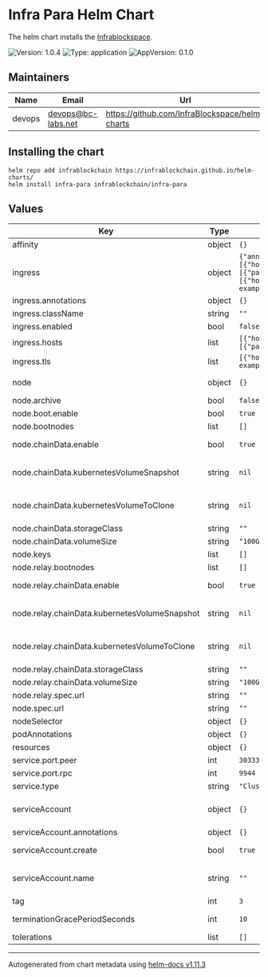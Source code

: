 # Infra Para Helm Chart

The helm chart installs the [Infrablockspace](https://github.com/InfraBlockchain/infrablockspace-sdk).

![Version: 1.0.4](https://img.shields.io/badge/Version-1.0.4-informational?style=flat-square) ![Type: application](https://img.shields.io/badge/Type-application-informational?style=flat-square) ![AppVersion: 0.1.0](https://img.shields.io/badge/AppVersion-0.1.0-informational?style=flat-square)


## Maintainers

| Name | Email | Url |
| ---- | ------ | --- |
| devops | <devops@bc-labs.net> | <https://github.com/InfraBlockspace/helm-charts> |


## Installing the chart

```console
helm repo add infrablockchain https://infrablockchain.github.io/helm-charts/
helm install infra-para infrablockchain/infra-para
```

## Values

| Key | Type | Default | Description |
|-----|------|---------|-------------|
 affinity | object | `{}` |  Assign custom affinity rules |
| ingress | object | `{"annotations":{},"className":"","enabled":false,"hosts":[{"host":"chart-example.local","paths":[{"path":"/","pathType":"ImplementationSpecific"}]}],"tls":[{"hosts":["chart-example.local"],"secretName":"chart-example-tls"}]}` | Creates an ingress resource |
| ingress.annotations | object | `{}` | Annotations to add to the Ingress |
| ingress.className | string | `""` | 	Ingress class name  |
| ingress.enabled | bool | `false` | Enable creation of Ingress  |
| ingress.hosts | list | `[{"host":"chart-example.local","paths":[{"path":"/","pathType":"ImplementationSpecific"}]}]` | A list of hosts for the Ingress  |
| ingress.tls | list | `[{"hosts":["chart-example.local"],"secretName":"chart-example-tls"}]` | Ingress TLS configuration  |
|node| object | `{}` | Deploy a substrate node. ref: https://docs.substrate.io/tutorials/v3/private-network/ |
| node.archive | bool | `false` | if set, start archiving the node |
| node.boot.enable | bool | `true` | if set, start bootnode |
| node.bootnodes | list | `[]` | Parachain peer url list |
| node.chainData.enable | bool | `true` | if set, create persistante volume claim and use it to store ParaChain data  |
| node.chainData.kubernetesVolumeSnapshot | string | `nil` | If set, create a clone of the volume (using volumeClaimTemplates.dataSource.VolumeSnapshot) and use it to store Parachain data |
| node.chainData.kubernetesVolumeToClone | string | `nil` | If set, create a clone of the volume (using volumeClaimTemplates.dataSource.PersistentVolumeClaim) and use it to store Parachain data |
| node.chainData.storageClass | string | `""` | Storage class to use for persistent volume  |
| node.chainData.volumeSize | string | `"100Gi"` | Size of the volume for Parachain data |
| node.keys | list | `[]` | Keys to use by the node |
| node.relay.bootnodes | list | `[]` | Relaychain peer url list |
| node.relay.chainData.enable | bool | `true` | if set, create persistante volume claim and use it to store RelayChain data |
| node.relay.chainData.kubernetesVolumeSnapshot | string | `nil` | If set, create a clone of the volume (using volumeClaimTemplates.dataSource.VolumeSnapshot) and use it to store Relaychain data |
| node.relay.chainData.kubernetesVolumeToClone | string | `nil` | If set, create a clone of the volume (using volumeClaimTemplates.dataSource.PersistentVolumeClaim) and use it to store Relaychain data |
| node.relay.chainData.storageClass | string | `""` | Storage class to use for persistent volume  |
| node.relay.chainData.volumeSize | string | `"100Gi"` | Size of the volume for Relaychain data |
| node.relay.spec.url | string | `""` |URL to retrive Relaychain spec  |
| node.spec.url | string | `""` | URL to retrive Parachain spec |
| nodeSelector | object | `{}` | {}	Define which Nodes the Pods are scheduled on. |
| podAnnotations | object | `{}` | 	Annotations to add to the pod |
| resources | object | `{}` | 	Resource limits & requests |
| service.port.peer | int | `30333` | InfrablockSpace Peer Port |
| service.port.rpc | int | `9944` | InfrablockSpace Rpc Port |
| service.type | string | `"ClusterIP"` | Service type |
| serviceAccount | object | `{}` | Service account for the pod to use ref: https://kubernetes.io/docs/tasks/configure-pod-container/configure-service-account/ |
| serviceAccount.annotations | object | `{}` | Annotations to add to the ServiceAccount resource  |
| serviceAccount.create | bool | `true` | Enable the creation of a ServiceAccount for InfrablockSpace pods  |
| serviceAccount.name | string | `""` | The name of the service account to use. If not set and create is true, a name is generated using the fullname template |
| tag | int | `3` | infrablockspace image tag |
| terminationGracePeriodSeconds | int | `10` | In seconds, time the given to the InfrablockSpace pod needs to terminate gracefully  |
| tolerations | list | `[]` | Tolerations for use with node taints |

----------------------------------------------
Autogenerated from chart metadata using [helm-docs v1.11.3](https://github.com/norwoodj/helm-docs/releases/v1.11.3)